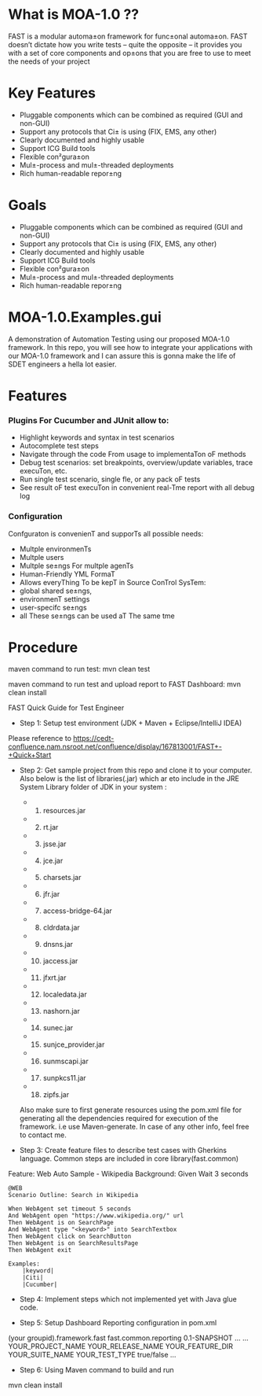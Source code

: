 # What is MOA-1.0 ??
FAST is a modular automa±on framework for func±onal automa±on. FAST doesn’t dictate how you write tests – quite the opposite – it provides you with a set of core components and op±ons that you are free to use to meet the needs of your project

# Key Features
 - Pluggable components which can be combined as required (GUI and non-GUI) 
 - Support any protocols that Ci± is using (FIX, EMS, any other)
 - Clearly documented and highly usable 
 - Support ICG Build tools 
 - Flexible con²gura±on 
 - Mul±-process and mul±-threaded deployments 
 - Rich human-readable repor±ng

# Goals
 - Pluggable components which can be combined as required (GUI and non-GUI) 
 - Support any protocols that Ci± is using (FIX, EMS, any other) 
 - Clearly documented and highly usable
 - Support ICG Build tools 
 - Flexible con²gura±on
 - Mul±-process and mul±-threaded deployments 
 - Rich human-readable repor±ng
 
# MOA-1.0.Examples.gui
A demonstration of Automation Testing using our proposed MOA-1.0 framework. In this repo, you will see how to integrate your applications with our MOA-1.0 framework and I can assure this is gonna make the life of SDET engineers a hella lot easier.

# Features
### Plugins For Cucumber and JUnit allow to: 
 - Highlight keywords and syntax in test scenarios
 - Autocomplete test steps 
 - Navigate through the code From usage to implementaTon oF methods 
 - Debug test scenarios: set breakpoints, overview/update variables, trace execuTon, etc. 
 - Run single test scenario, single fle, or any pack oF tests 
 - See result oF test execuTon in convenient real-Tme report with all debug log
### Configuration
Confguraton is convenienT and supporTs all possible needs: 
 - Multple environmenTs
 - Multple users 
 - Multple se±ngs For multple agenTs
 - Human-Friendly YML FormaT 
 - Allows everyThing To be kepT in Source ConTrol SysTem: 
 - global shared se±ngs,
 - environmenT settings 
 - user-specifc se±ngs
 - all These se±ngs can be used aT The same tme 
 

# Procedure

maven command to run test: mvn clean test

maven command to run test and upload report to FAST Dashboard: mvn clean install


FAST Quick Guide for Test Engineer

* Step 1: Setup test environment (JDK + Maven + Eclipse/IntelliJ IDEA)

Please reference to https://cedt-confluence.nam.nsroot.net/confluence/display/167813001/FAST+-+Quick+Start
 
* Step 2: Get sample project from this repo and clone it to your computer. Also below is the list of libraries(.jar) which ar eto include in the JRE System Library folder of JDK in your system :
     - 1. resources.jar
     - 2. rt.jar
     - 3. jsse.jar
     - 4. jce.jar
     - 5. charsets.jar
     - 6. jfr.jar
     - 7. access-bridge-64.jar
     - 8. cldrdata.jar
     - 9. dnsns.jar
     - 10. jaccess.jar
     - 11. jfxrt.jar
     - 12. localedata.jar
     - 13. nashorn.jar
     - 14. sunec.jar
     - 15. sunjce_provider.jar
     - 16. sunmscapi.jar
     - 17. sunpkcs11.jar
     - 18. zipfs.jar
     
  Also make sure to first generate resources using the pom.xml file for generating all the dependencies required for execution of the framework. i.e use Maven-generate. In case of any other info, feel free to contact me.
     

* Step 3: Create feature files to describe test cases with Gherkins language. Common steps are included in core library(fast.common)

Feature: Web Auto Sample - Wikipedia
	Background:
		Given Wait 3 seconds

    @WEB
	Scenario Outline: Search in Wikipedia
	
	When WebAgent set timeout 5 seconds
	And WebAgent open "https://www.wikipedia.org/" url		
	Then WebAgent is on SearchPage
	And WebAgent type "<keyword>" into SearchTextbox	
	Then WebAgent click on SearchButton
	Then WebAgent is on SearchResultsPage
	Then WebAgent exit
	
	Examples:
		|keyword|
		|Citi|
		|Cucumber|

* Step 4: Implement steps which not implemented yet with Java glue code. 

* Step 5: Setup Dashboard Reporting configuration in pom.xml 
 
<plugin>
                <groupId>(your groupid).framework.fast</groupId>
	<artifactId>fast.common.reporting</artifactId>
	<version>0.1-SNAPSHOT</version>
	…
	<configuration>
              …
		<projectName>YOUR_PROJECT_NAME</projectName>
		<releaseName>YOUR_RELEASE_NAME</releaseName>			
		<testSuiteDirectory>YOUR_FEATURE_DIR</testSuiteDirectory>
		<testSuiteName>YOUR_SUITE_NAME</testSuiteName>
		<testType>YOUR_TEST_TYPE</testType>
		<uploadToDashboard>true/false</uploadToDashboard>
	…	
	</configuration>				
            </plugin>

* Step 6: Using Maven command to build and run

mvn clean install

